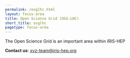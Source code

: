 ```yaml
---
permalink: /osglhc.html
layout: focus-area
title: Open Science Grid (OSG-LHC)
short_title: osglhc
pagetype: focus-area
---
```


  The Open Science Grid is an important area within IRIS-HEP

  **Contact us**: [xyz-team@iris-hep.org](mailto:xyz-team@iris-hep.org)



